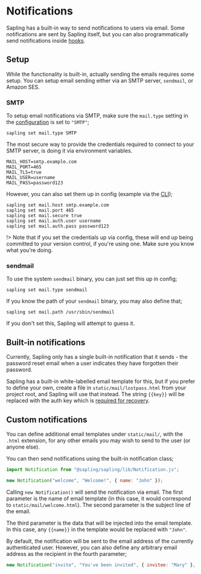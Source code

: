 # Notifications

Sapling has a built-in way to send notifications to users via email.  Some notifications are sent by Sapling itself, but you can also programmatically send notifications inside [hooks](/hooks).


## Setup

While the functionality is built-in, actually sending the emails requires some setup.  You can setup email sending either via an SMTP server, `sendmail`, or Amazon SES.


### SMTP

To setup email notifications via SMTP, make sure the `mail.type` setting in the [configuration](/config) is set to `"SMTP"`;

```shell
sapling set mail.type SMTP
```

The most secure way to provide the credentials required to connect to your SMTP server, is doing it via environment variables.

```env
MAIL_HOST=smtp.example.com
MAIL_PORT=465
MAIL_TLS=true
MAIL_USER=username
MAIL_PASS=password123
```

However, you can also set them up in config (example via the [CLI](/cli));

```shell
sapling set mail.host smtp.example.com
sapling set mail.port 465
sapling set mail.secure true
sapling set mail.auth.user username
sapling set mail.auth.pass password123
```

!> Note that if you set the credentials up via config, these will end up being committed to your version control, if you're using one.  Make sure you know what you're doing.


### sendmail

To use the system `sendmail` binary, you can just set this up in config;

```shell
sapling set mail.type sendmail
```

If you know the path of your `sendmail` binary, you may also define that;

```shell
sapling set mail.path /usr/sbin/sendmail
```

If you don't set this, Sapling will attempt to guess it.


## Built-in notifications

Currently, Sapling only has a single built-in notification that it sends - the password reset email when a user indicates they have forgotten their password.

Sapling has a built-in white-labelled email template for this, but if you prefer to define your own, create a file in `static/mail/lostpass.html` from your project root, and Sapling will use that instead.  The string `{{key}}` will be replaced with the auth key which is [required for recovery](/authentication#reset-password).


## Custom notifications

You can define additional email templates under `static/mail/`, with the `.html` extension, for any other emails you may wish to send to the user (or anyone else).

You can then send notifications using the built-in notification class;

```js
import Notification from "@sapling/sapling/lib/Notification.js";

new Notification("welcome", "Welcome!", { name: "John" });
```

Calling `new Notification()` will send the notification via email.  The first parameter is the name of email template (in this case, it would correspond to `static/mail/welcome.html`).  The second parameter is the subject line of the email.

The third parameter is the data that will be injected into the email template.  In this case, any `{{name}}` in the template would be replaced with `"John"`.

By default, the notification will be sent to the email address of the currently authenticated user.  However, you can also define any arbitrary email address as the recipient in the fourth parameter;

```js
new Notification("invite", "You've been invited", { invitee: "Mary" }, "mary@example.com");
```
